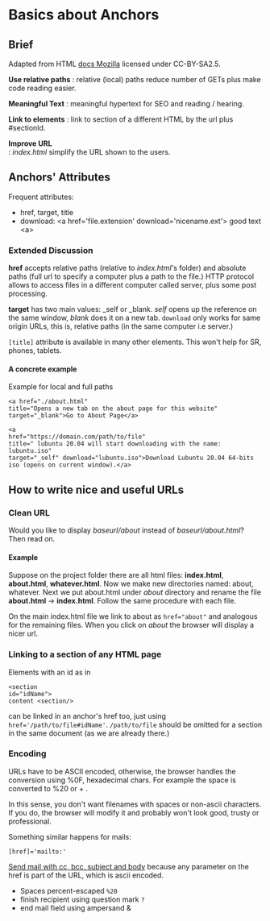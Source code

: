 # Basics about Anchors

## Brief

Adapted from HTML [docs
Mozilla](https://developer.mozilla.org/en-US/docs/Web/HTML "
Introduction to HTML") licensed under CC-BY-SA2.5.

**Use relative paths**
:   relative (local) paths reduce number of GETs plus make code reading
    easier.

**Meaningful Text**
:   meaningful hypertext for SEO and reading / hearing.

**Link to elements**
:   link to section of a different HTML by the url plus #sectionId.

**Improve URL**\
:   *index.html* simplify the URL shown to the users.

## Anchors\' Attributes

Frequent attributes:

-   href, target, title
-   download: \<a href=\'file.extension\' download=\'nicename.ext\'\>
    good text \<a>

### Extended Discussion

**href** accepts relative paths (relative to *index.html*\'s folder) and
absolute paths (full url to specify a computer plus a path to the file.)
HTTP protocol allows to access files in a different computer called
server, plus some post processing.

**target** has two main values: \_self or \_blank. *self* opens up the
reference on the same window, *blank* does it on a new tab. `download`
only works for same origin URLs, this is, relative paths (in the same
computer i.e server.)

`[title]` attribute is available in many other elements. This won\'t
help for SR, phones, tablets.

#### A concrete example

Example for local and full paths


    <a href="./about.html" 
    title="Opens a new tab on the about page for this website" 
    target="_blank">Go to About Page</a>

    <a
    href="https://domain.com/path/to/file"
    title=" lubuntu 20.04 will start downloading with the name: lubuntu.iso"
    target="_self" download="lubuntu.iso">Download Lubuntu 20.04 64-bits
    iso (opens on current window).</a>

## How to write nice and useful URLs

### Clean URL

Would you like to display *baseurl/about* instead of
*baseurl/about.html*? Then read on.

#### Example

Suppose on the project folder there are all html files: **index.html**,
**about.html**, **whatever.html**. Now we make new directories named:
about, whatever. Next we put about.html under *about* directory and
rename the file **about.html** → **index.html**. Follow the same
procedure with each file.

On the main index.html file we link to about as `href="about"` and
analogous for the remaining files. When you click on *about* the browser
will display a nicer url.

### Linking to a section of any HTML page

Elements with an id as in


    <section 
    id="idName">
    content <section/>

can be linked in an anchor\'s href too, just using
`href='/path/to/file#idName'`. `/path/to/file` should be omitted for a
section in the same document (as we are already there.)

### Encoding

URLs have to be ASCII encoded, otherwise, the browser handles the
conversion using %0F, hexadecimal chars. For example the space is
converted to %20 or + .

In this sense, you don\'t want filenames with spaces or non-ascii
characters. If you do, the browser will modify it and probably won\'t
look good, trusty or professional.

Something similar happens for mails:

`[href]='mailto:'`

[Send mail with cc, bcc, subject and
body](mailto:nowhere@mozilla.org?cc=name2@rapidtables.com&bcc=name3@rapidtables.com&subject=The%20subject%20of%20the%20email&body=The%20body%20of%20the%20email)
because any parameter on the href is part of the URL, which is ascii
encoded.

-   Spaces percent-escaped `%20`
-   finish recipient using question mark `?`
-   end mail field using ampersand &
